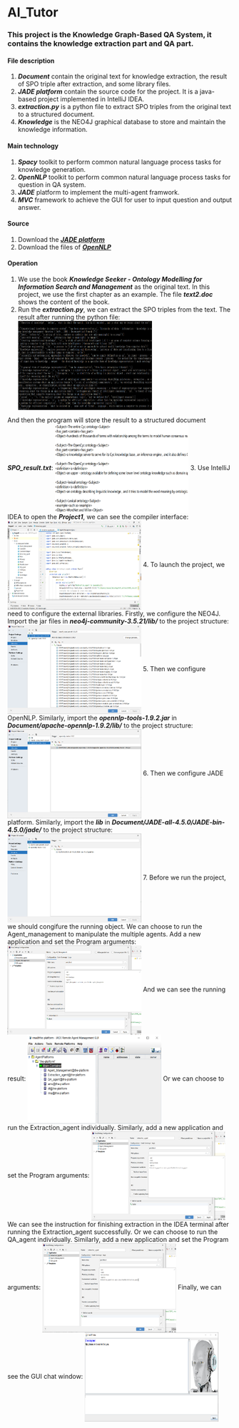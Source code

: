 # AI_Tutor
### This project is the Knowledge Graph-Based QA System, it contains the knowledge extraction part and QA part.
#### File description
1. ***Document*** contain the original text for knowledge extraction, the result of SPO triple after extraction, and some library files.
2. ***JADE platform*** contain the source code for the project. It is a java-based project implemented in IntelliJ IDEA.
3. ***extraction.py*** is a python file to extract SPO triples from the original text to a structured document.
4. ***Knowledge*** is the NEO4J graphical database to store and maintain the knowledge information.
#### Main technology
1. ***Spacy*** toolkit to perform common natural language process tasks for knowledge generation.
2. ***OpenNLP*** toolkit to perform common natural language process tasks for question in QA system.
3. ***JADE*** platform to implement the multi-agent framwork.
4. ***MVC*** framework to achieve the GUI for user to input question and output answer.
#### Source
1. Download the ***[JADE platform](https://jade.tilab.com/download/jade/)***
2. Download the files of ***[OpenNLP](http://maven.tamingtext.com/opennlp-models/models-1.5/)***
#### Operation
1. We use the book ***Knowledge Seeker - Ontology Modelling for Information Search and Management*** as the original text. In this project, we use the first chapter as an example. The file ***text2.doc*** shows the content of the book.
2. Run the ***extraction.py***, we can extract the SPO triples from the text. The result after running the python file:
<img src="https://raw.githubusercontent.com/Pakhofan/AI_Tutor/main/Program%20image/result.jpg" width = "300" height = "200" alt="program result" align=center></image>

And then the program will store the result to a structured document ***SPO_result.txt***:
<img src="https://raw.githubusercontent.com/Pakhofan/AI_Tutor/main/Program%20image/structured%20document.png" width = "300" height = "200" alt="structured document" align=center />
3. Use IntelliJ IDEA to open the ***Project1***, we can see the compiler interface:
<img src="https://raw.githubusercontent.com/Pakhofan/AI_Tutor/main/Program%20image/compiler%20interface.png" width = "300" height = "200" alt="structured document" align=center />
4. To launch the project, we need to configure the external libraries. Firstly, we configure the NEO4J. Import the jar files in ***neo4j-community-3.5.21/lib/*** to the project structure:
<img src="https://raw.githubusercontent.com/Pakhofan/AI_Tutor/main/Program%20image/neo4j%20configuration.png" width = "300" height = "200" alt="structured document" align=center />
5. Then we configure OpenNLP. Similarly, import the ***opennlp-tools-1.9.2.jar*** in ***Document/apache-opennlp-1.9.2/lib/*** to the project structure:
<img src="https://raw.githubusercontent.com/Pakhofan/AI_Tutor/main/Program%20image/OpenNLP%20configuration.png" width = "300" height = "200" alt="structured document" align=center />
6. Then we configure JADE platform. Similarly, import the ***lib*** in ***Document/JADE-all-4.5.0/JADE-bin-4.5.0/jade/*** to the project structure:
<img src="https://raw.githubusercontent.com/Pakhofan/AI_Tutor/main/Program%20image/JADE%20configuration.png" width = "300" height = "200" alt="structured document" align=center />
7. Before we run the project, we should congifure the running object. We can choose to run the Agent_management to manipulate the multiple agents. Add a new application and set the Program arguments:
<img src="https://raw.githubusercontent.com/Pakhofan/AI_Tutor/main/Program%20image/Agent_management.png" width = "300" height = "200" alt="structured document" align=center />
And we can see the running result:
<img src="https://raw.githubusercontent.com/Pakhofan/AI_Tutor/main/Program%20image/agent%20management.jpg" width = "300" height = "200" alt="structured document" align=center />
Or we can choose to run the Extraction_agent individually. Similarly, add a new application and set the Program arguments:
<img src="https://raw.githubusercontent.com/Pakhofan/AI_Tutor/main/Program%20image/extraction_agent.png" width = "300" height = "200" alt="structured document" align=center />
We can see the instruction for finishing extraction in the IDEA terminal after running the Extraction_agent successfully.
Or we can choose to run the QA_agent individually. Similarly, add a new application and set the Program arguments:
<img src="https://raw.githubusercontent.com/Pakhofan/AI_Tutor/main/Program%20image/QA_agent.png" width = "300" height = "200" alt="structured document" align=center />
Finally, we can see the GUI chat window:
<img src="https://raw.githubusercontent.com/Pakhofan/AI_Tutor/main/Program%20image/GUI.png" width = "300" height = "200" alt="structured document" align=center />
